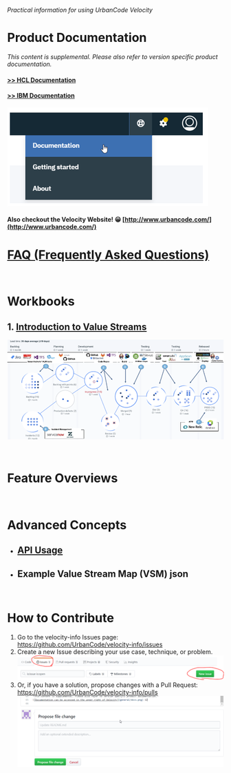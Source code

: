 
*Practical information for using UrbanCode Velocity*

# Product Documentation

*This content is supplemental. Please also refer to version specific product documentation.*

#### [>> HCL Documentation](https://urbancode.hcldoc.com/)
#### [>> IBM Documentation](https://www.ibm.com/support/knowledgecenter/SSCKX6)

![Documentation can be accessed in the upper right of Velocity](workbooks/general/docs.png)

#### Also checkout the Velocity Website! 😀 [http://www.urbancode.com/](http://www.urbancode.com/)


# [FAQ (Frequently Asked Questions)](FAQ.md)

<br />

# Workbooks

## 1. [Introduction to Value Streams](workbooks/introductionToValueStreams.md)   
![](workbooks/general/vsmGraphic.png)

<br />

# Feature Overviews

<br />

# Advanced Concepts

- ## [API Usage](apiDocs/release-events-api_API_docs.md)
- ## Example Value Stream Map (VSM) json

<br />

# How to Contribute

1. Go to the velocity-info Issues page: https://github.com/UrbanCode/velocity-info/issues
2. Create a new Issue describing your use case, technique, or problem.
![](workbooks/general/contribute_issue.png)
3. Or, if you have a solution, propose changes with a Pull Request: https://github.com/UrbanCode/velocity-info/pulls
![](workbooks/general/contribute_pr_2.png)

